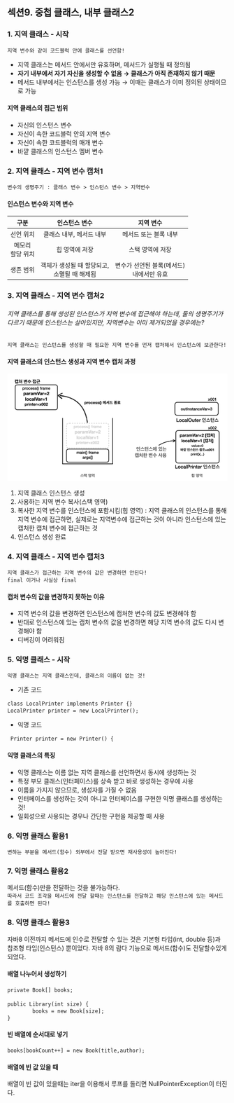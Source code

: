 ## 섹션9. 중첩 클래스, 내부 클래스2

### 1. 지역 클래스 - 시작
`지역 변수와 같이 코드블럭 안에 클래스를 선언함!`
- 지역 클래스는 메서드 안에서만 유효하며, 메서드가 실행될 때 정의됨
- **자기 내부에서 자기 자신을 생성할 수 없음 → 클래스가 아직 존재하지 않기 때문**
- 메서드 내부에서는 인스턴스를 생성 가능 → 이때는 클래스가 이미 정의된 상태이므로 가능

#### 지역 클래스의 접근 범위
- 자신의 인스턴스 변수
- 자신이 속한 코드블럭 안의 지역 변수
- 자신이 속한 코드블럭의 매개 변수
- 바깥 클래스의 인스턴스 멤버 변수

### 2. 지역 클래스 - 지역 변수 캡처1
`변수의 생명주기 : 클래스 변수 > 인스턴스 변수 > 지역변수`

#### 인스턴스 변수와 지역 변수

|    구분     |            인스턴스 변수             |            지역 변수            |
|:---------:|:------------------------------:|:---------------------------:|
|   선언 위치   |         클래스 내부, 메서드 내부         |        메서드 또는 블록 내부         |
| 메모리 <br/>할당 위치 |            힙 영역에 저장            |          스택 영역에 저장          |
|   생존 범위   | 객체가 생성될 때 할당되고,<br/> 소멸될 때 해제됨 | 변수가 선언된 블록(메서드)<br/>내에서만 유효 |


### 3. 지역 클래스 - 지역 변수 캡처2
######  지역 클래스를 통해 생성된 인스턴스가 지역 변수에 접근해야 하는데, 둘의 생명주기가 다르기 때문에 인스턴스는 살아있지만, 지역변수는 이미 제거되었을 경우에는?
`지역 클래스는 인스턴스를 생성할 때 필요한 지역 변수를 먼저 캡처해서 인스턴스에 보관한다!`

#### 지역 클래스의 인스턴스 생성과 지역 변수 캡처 과정
![캡처과정](https://github.com/somminn/TIL/blob/main/image/%EC%8A%A4%ED%81%AC%EB%A6%B0%EC%83%B7%202025-03-12%20%EC%98%A4%EC%A0%84%2012.15.38.png?raw=true)
1. 지역 클래스 인스턴스 생성
2. 사용하는 지역 변수 복사(스택 영역)
3. 복사한 지역 변수를 인스턴스에 포함시킴(힙 영역) : 지역 클래스의 인스턴스를 통해 지역 변수에 접근하면, 실제로는 지역변수에 접근하는 것이 아니라 인스턴스에 있는 캡처한 캡처 변수에 접근하는 것
4. 인스턴스 생성 완료


### 4. 지역 클래스 - 지역 변수 캡처3
`지역 클래스가 접근하는 지역 변수의 값은 변경하면 안된다!`  
`final 이거나 사실상 final`

#### 캡처 변수의 값을 변경하지 못하는 이유
- 지역 변수의 값을 변경하면 인스턴스에 캡처한 변수의 값도 변경해야 함
- 반대로 인스턴스에 있는 캡처 변수의 값을 변경하면 해당 지역 변수의 값도 다시 변경해야 함
- 디버깅이 어려워짐



### 5. 익명 클래스 - 시작  
`익명 클래스는 지역 클래스인데, 클래스의 이름이 없는 것!`

- 기존 코드
```
class LocalPrinter implements Printer {}
LocalPrinter printer = new LocalPrinter();
```

- 익명 코드
```
 Printer printer = new Printer() {
```

#### 익명 클래스의 특징
- 익명 클래스는 이름 없는 지역 클래스를 선언하면서 동시에 생성하는 것
- 특정 부모 클래스(인터페이스)를 상속 받고 바로 생성하는 경우에 사용
- 이름을 가지지 않으므로, 생성자를 가질 수 없음
- 인터페이스를 생성하는 것이 아니고 인터페이스를 구현한 익명 클래스를 생성하는 것!
- 일회성으로 사용되는 경우나 간단한 구현을 제공할 때 사용

### 6. 익명 클래스 활용1
`변하는 부분을 메서드(함수) 외부에서 전달 받으면 재사용성이 높아진다!`

### 7. 익명 클래스 활용2
메서드(함수)만을 전달하는 것을 불가능하다.  
`따라서 코드 조각을 메서드에 전달 할때는 인스턴스를 전달하고 해당 인스턴스에 있는 메서드를 호출하면 된다!`

### 8. 익명 클래스 활용3
자바8 이전까지 메서드에 인수로 전달할 수 있는 것은 기본형 타입(int, double 등)과 참조형 타입(인스턴스) 뿐이었다. 
자바 8의 람다 기능으로 메서드(함수)도 전달할수있게 되었다.









#### 배열 나누어서 생성하기 
```
private Book[] books;

public Library(int size) {
        books = new Book[size];
}
```

#### 빈 배열에 순서대로 넣기
```
books[bookCount++] = new Book(title,author);
```


#### 배열에 빈 값 있을 때
배열이 빈 값이 있을때는 iter을 이용해서 루프를 돌리면 NullPointerException이 터진다.



















    